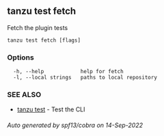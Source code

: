 ## tanzu test fetch

Fetch the plugin tests

```
tanzu test fetch [flags]
```

### Options

```
  -h, --help            help for fetch
  -l, --local strings   paths to local repository
```

### SEE ALSO

* [tanzu test](tanzu_test.md)	 - Test the CLI

###### Auto generated by spf13/cobra on 14-Sep-2022
